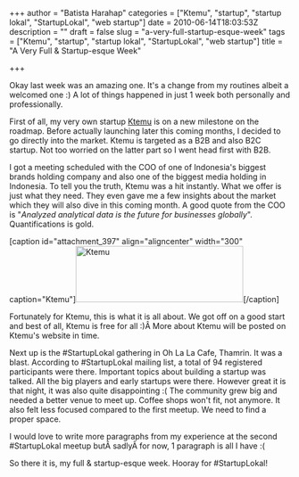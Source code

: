 +++
author = "Batista Harahap"
categories = ["Ktemu", "startup", "startup lokal", "StartupLokal", "web startup"]
date = 2010-06-14T18:03:53Z
description = ""
draft = false
slug = "a-very-full-startup-esque-week"
tags = ["Ktemu", "startup", "startup lokal", "StartupLokal", "web startup"]
title = "A Very Full & Startup-esque Week"

+++


Okay last week was an amazing one. It's a change from my routines albeit a welcomed one :) A lot of things happened in just 1 week both personally and professionally.

First of all, my very own startup <a href="http://ktemu.com" target="_blank">Ktemu</a> is on a new milestone on the roadmap. Before actually launching later this coming months, I decided to go directly into the market. Ktemu is targeted as a B2B and also B2C startup. Not too worried on the latter part so I went head first with B2B.

I got a meeting scheduled with the COO of one of Indonesia's biggest brands holding company and also one of the biggest media holding in Indonesia. To tell you the truth, Ktemu was a hit instantly. What we offer is just what they need. They even gave me a few insights about the market which they will also dive in this coming month. A good quote from the COO is "<em>Analyzed analytical data is the future for businesses globally</em>". Quantifications is gold.
<p style="text-align: center;"></p>


[caption id="attachment_397" align="aligncenter" width="300" caption="Ktemu"]<a href="http://ktemu.com" target="_blank"><img class="size-full wp-image-397" title="Ktemu" src="http://www.bango29.com/go/wp-content/uploads/2010/06/logo.png" alt="Ktemu" width="300" height="101" /></a>[/caption]

Fortunately for Ktemu, this is what it is all about. We got off on a good start and best of all, Ktemu is free for all :)Â More about Ktemu will be posted on Ktemu's website in time.

Next up is the #StartupLokal gathering in Oh La La Cafe, Thamrin. It was a blast. According to #StartupLokal mailing list, a total of 94 registered participants were there. Important topics about building a startup was talked. All the big players and early startups were there. However great it is that night, it was also quite disappointing :( The community grew big and needed a better venue to meet up. Coffee shops won't fit, not anymore. It also felt less focused compared to the first meetup. We need to find a proper space.

I would love to write more paragraphs from my experience at the second #StartupLokal meetup butÂ sadlyÂ for now, 1 paragraph is all I have :(

So there it is, my full &amp; startup-esque week. Hooray for #StartupLokal!